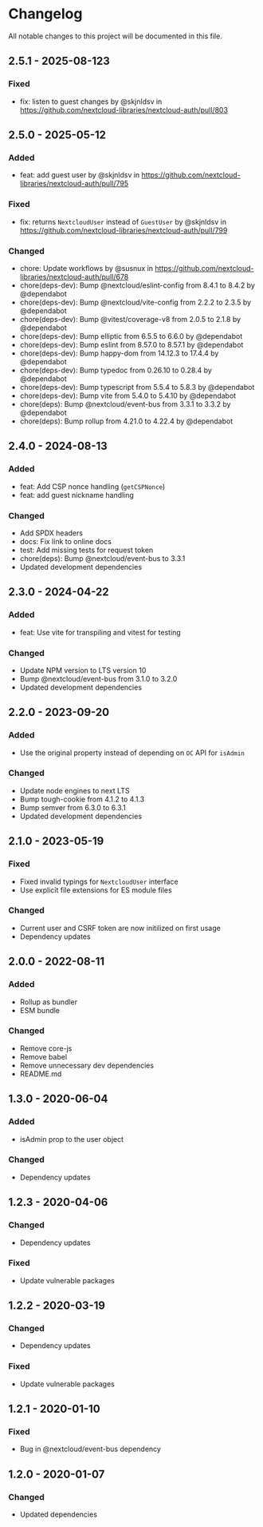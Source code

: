<!--
  - SPDX-FileCopyrightText: 2020 Nextcloud GmbH and Nextcloud contributors
  - SPDX-License-Identifier: GPL-3.0-or-later
-->
# Changelog

All notable changes to this project will be documented in this file.

## 2.5.1 - 2025-08-123
### Fixed
* fix: listen to guest changes by @skjnldsv in https://github.com/nextcloud-libraries/nextcloud-auth/pull/803

## 2.5.0 - 2025-05-12
### Added
* feat: add guest user by @skjnldsv in https://github.com/nextcloud-libraries/nextcloud-auth/pull/795

### Fixed
* fix: returns `NextcloudUser` instead of `GuestUser` by @skjnldsv in https://github.com/nextcloud-libraries/nextcloud-auth/pull/799

### Changed
* chore: Update workflows by @susnux in https://github.com/nextcloud-libraries/nextcloud-auth/pull/678
* chore(deps-dev): Bump @nextcloud/eslint-config from 8.4.1 to 8.4.2 by @dependabot
* chore(deps-dev): Bump @nextcloud/vite-config from 2.2.2 to 2.3.5 by @dependabot
* chore(deps-dev): Bump @vitest/coverage-v8 from 2.0.5 to 2.1.8 by @dependabot
* chore(deps-dev): Bump elliptic from 6.5.5 to 6.6.0 by @dependabot
* chore(deps-dev): Bump eslint from 8.57.0 to 8.57.1 by @dependabot
* chore(deps-dev): Bump happy-dom from 14.12.3 to 17.4.4 by @dependabot
* chore(deps-dev): Bump typedoc from 0.26.10 to 0.28.4 by @dependabot
* chore(deps-dev): Bump typescript from 5.5.4 to 5.8.3 by @dependabot
* chore(deps-dev): Bump vite from 5.4.0 to 5.4.10 by @dependabot
* chore(deps): Bump @nextcloud/event-bus from 3.3.1 to 3.3.2 by @dependabot
* chore(deps): Bump rollup from 4.21.0 to 4.22.4 by @dependabot

## 2.4.0 - 2024-08-13
### Added
* feat: Add CSP nonce handling (`getCSPNonce`)
* feat: add guest nickname handling

### Changed
* Add SPDX headers
* docs: Fix link to online docs
* test: Add missing tests for request token
* chore(deps): Bump @nextcloud/event-bus to 3.3.1
* Updated development dependencies

## 2.3.0 - 2024-04-22
### Added
* feat: Use vite for transpiling and vitest for testing

### Changed
* Update NPM version to LTS version 10
* Bump @nextcloud/event-bus from 3.1.0 to 3.2.0
* Updated development dependencies

## 2.2.0 - 2023-09-20
### Added
* Use the original property instead of depending on `OC` API for `isAdmin`

### Changed
* Update node engines to next LTS
* Bump tough-cookie from 4.1.2 to 4.1.3
* Bump semver from 6.3.0 to 6.3.1
* Updated development dependencies

## 2.1.0 - 2023-05-19
### Fixed
- Fixed invalid typings for `NextcloudUser` interface
- Use explicit file extensions for ES module files

### Changed
- Current user and CSRF token are now initilized on first usage
- Dependency updates

## 2.0.0 - 2022-08-11
### Added
- Rollup as bundler
- ESM bundle

### Changed
- Remove core-js
- Remove babel
- Remove unnecessary dev dependencies
- README.md

## 1.3.0 - 2020-06-04
### Added
- isAdmin prop to the user object
### Changed
- Dependency updates

## 1.2.3 - 2020-04-06
### Changed
- Dependency updates
### Fixed
- Update vulnerable packages

## 1.2.2 - 2020-03-19
### Changed
- Dependency updates
### Fixed
- Update vulnerable packages

## 1.2.1 - 2020-01-10
### Fixed
- Bug in @nextcloud/event-bus dependency

## 1.2.0 - 2020-01-07
### Changed
- Updated dependencies
